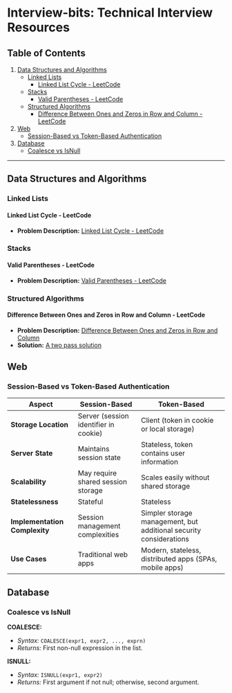 # Interview-bits: Technical Interview Resources

## Table of Contents
1. [Data Structures and Algorithms](#data-structures-and-algorithms)
    - [Linked Lists](#linked-lists)
        - [Linked List Cycle - LeetCode](#linked-list-cycle---leetcode)
    - [Stacks](#stacks)
        - [Valid Parentheses - LeetCode](#valid-parentheses---leetcode)
    - [Structured Algorithms](#structured-algorithms)
        - [Difference Between Ones and Zeros in Row and Column - LeetCode](#difference-between-ones-and-zeros-in-row-and-column---leetcode)
2. [Web](#web)
    - [Session-Based vs Token-Based Authentication](#session-based-vs-token-based-authentication)
3. [Database](#database)
    - [Coalesce vs IsNull](#coalesce-vs-isnull)

---

## Data Structures and Algorithms

### Linked Lists

#### Linked List Cycle - LeetCode
- **Problem Description:** [Linked List Cycle - LeetCode](https://leetcode.com/problems/linked-list-cycle/)

### Stacks

#### Valid Parentheses - LeetCode
- **Problem Description:** [Valid Parentheses - LeetCode](https://leetcode.com/problems/valid-parentheses/)

### Structured Algorithms

#### Difference Between Ones and Zeros in Row and Column - LeetCode
- **Problem Description:** [Difference Between Ones and Zeros in Row and Column](https://leetcode.com/problems/difference-between-ones-and-zeros-in-row-and-column)
- **Solution:** [A two pass solution](https://leetcode.com/problems/difference-between-ones-and-zeros-in-row-and-column/solutions/4403123/two-pass-solution/)

## Web

### Session-Based vs Token-Based Authentication

| **Aspect** | **Session-Based** | **Token-Based** |
|------------|-------------------|-----------------|
| **Storage Location** | Server (session identifier in cookie) | Client (token in cookie or local storage) |
| **Server State** | Maintains session state | Stateless, token contains user information |
| **Scalability** | May require shared session storage | Scales easily without shared storage |
| **Statelessness** | Stateful | Stateless |
| **Implementation Complexity** | Session management complexities | Simpler storage management, but additional security considerations |
| **Use Cases** | Traditional web apps | Modern, stateless, distributed apps (SPAs, mobile apps) |

## Database

### Coalesce vs IsNull

**COALESCE:**
- *Syntax:* `COALESCE(expr1, expr2, ..., exprn)`
- *Returns:* First non-null expression in the list.

**ISNULL:**
- *Syntax:* `ISNULL(expr1, expr2)`
- *Returns:* First argument if not null; otherwise, second argument.
